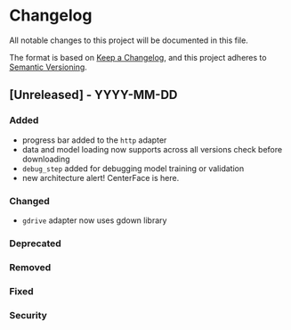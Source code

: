 # Changelog
All notable changes to this project will be documented in this file.

The format is based on [Keep a Changelog](https://keepachangelog.com/en/1.0.0/),
and this project adheres to [Semantic Versioning](https://semver.org/spec/v2.0.0.html).

## [Unreleased] - YYYY-MM-DD

### Added
- progress bar added to the `http` adapter
- data and model loading now supports across all versions check before downloading
- `debug_step` added for debugging model training or validation
- new architecture alert! CenterFace is here.

### Changed
- `gdrive` adapter now uses gdown library
### Deprecated
### Removed
### Fixed
### Security
